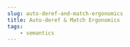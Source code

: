 ```yaml
---
slug: auto-deref-and-match-ergonomics
title: Auto-deref & Match Ergonomics
tags:
	- semantics
---
```

